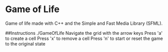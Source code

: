 # Game of Life
Game of life made with C++ and the Simple and Fast Media Library (SFML).

##Instructions
./GameOfLife
Navigate the grid with the arrow keys
Press 'a' to create a cell
Press 'x' to remove a cell
Press 'n' to start or reset the game to the original state

